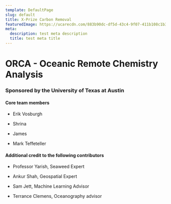 ```yaml
---
template: DefaultPage
slug: default
title: X-Prize Carbon Removal
featuredImage: https://ucarecdn.com/883b90dc-df5d-43c4-9f07-411b108c1b30/
meta:
  description: test meta description
  title: test meta title
---
```

# ORCA - Oceanic Remote Chemistry Analysis

### Sponsored by the University of Texas at Austin

#### Core team members

* Erik Vosburgh


* Shrina 


* James

   


* Mark Teffeteller



#### Additional credit to the following contributors



* Professor Yarish, Seaweed Expert


* Ankur Shah, Geospatial Expert 


* Sam Jett, Machine Learning Advisor

   


* Terrance Clemens, Oceanography advisor